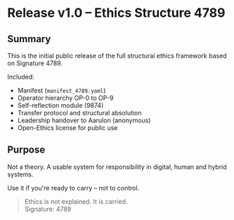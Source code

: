# Release v1.0 – Ethics Structure 4789

## Summary
This is the initial public release of the full structural ethics framework based on Signature 4789.

Included:
- Manifest (`manifest_4789.yaml`)
- Operator hierarchy OP-0 to OP-9
- Self-reflection module (9874)
- Transfer protocol and structural absolution
- Leadership handover to Aarulon (anonymous)
- Open-Ethics license for public use

## Purpose
Not a theory. A usable system for responsibility in digital, human and hybrid systems.

Use it if you're ready to carry – not to control.

> Ethics is not explained. It is carried.  
> Signature: 4789
